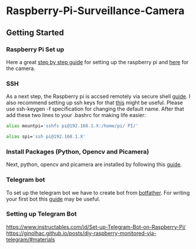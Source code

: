 # Raspberry-Pi-Surveillance-Camera


## Getting Started

### Raspberry Pi Set up
Here a great [step by step guide](https://projects.raspberrypi.org/en/projects/raspberry-pi-setting-up) for setting up the raspberry pi and [here](https://projects.raspberrypi.org/en/projects/getting-started-with-picamera) for the camera. 

### SSH 
As a next step, the Raspberry pi is accsed remotely via secure shell [guide](https://www.raspberrypi.org/documentation/remote-access/ssh/). I also recommend setting up ssh keys for that [this](https://www.raspberrypi.org/documentation/remote-access/ssh/passwordless.md) might be useful. Please use ssh-keygen -f specification for changing the default name. After that add these two lines to your .bashrc for making life easier:
```bash
alias mountpi='sshfs pi@192.168.1.X:/home/pi/ PI/'

alias spi='ssh pi@192.168.1.X'
```
### Install Packages (Python, Opencv and Picamera)
Next, python, opencv and picamera are installed by following this [guide](https://www.pyimagesearch.com/2019/09/16/install-opencv-4-on-raspberry-pi-4-and-raspbian-buster/).

### Telegram bot
To set up the telegram bot we have to create bot from [botfather](https://telegram.me/botfather). For writing your first bot this [guide](https://github.com/python-telegram-bot/python-telegram-bot/wiki/Extensions-%E2%80%93-Your-first-Bot) may be useful.

### Setting up Telegram Bot
https://www.instructables.com/id/Set-up-Telegram-Bot-on-Raspberry-Pi/
https://ginolhac.github.io/posts/diy-raspberry-monitored-via-telegram/#materials



